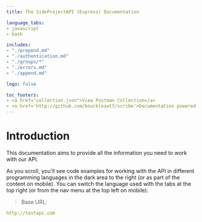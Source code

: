 ```yaml
---
title: The SideProjectAPI (Express) Documentation

language_tabs:
- javascript
- bash

includes:
- "./prepend.md"
- "./authentication.md"
- "./groups/*"
- "./errors.md"
- "./append.md"

logo: false

toc_footers:
- <a href="collection.json">View Postman Collection</a>
- <a href='http://github.com/knuckleswtf/scribe'>Documentation powered by Scribe ✍</a>
---
```


# Introduction


This documentation aims to provide all the information you need to work with our API.

<aside>As you scroll, you'll see code examples for working with the API in different programming languages in the dark area to the right (or as part of the content on mobile).
You can switch the language used with the tabs at the top right (or from the nav menu at the top left on mobile).</aside>

<script src="https://cdn.jsdelivr.net/npm/lodash@4.17.10/lodash.min.js"></script>
<script>
    var baseUrl = "http://testapi.com";
</script>
<script src="js/tryitout-1.2.1.js"></script>

> Base URL:

```yaml
http://testapi.com
```